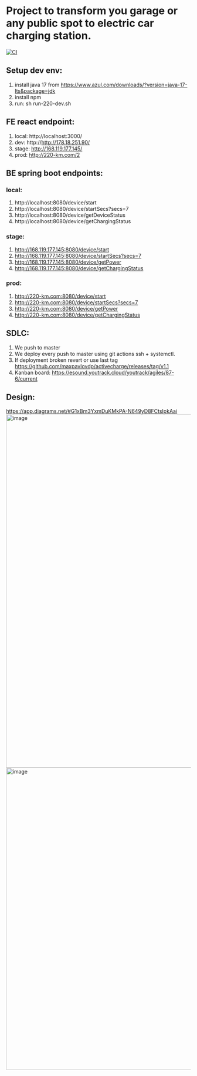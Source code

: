 # Project to transform you garage or any public spot to electric car charging station.
[![CI](https://github.com/maxpavlovdp/activecharge/actions/workflows/ci.yml/badge.svg)](https://github.com/maxpavlovdp/activecharge/actions/workflows/ci.yml)

## Setup dev env:

1. install java 17 from https://www.azul.com/downloads/?version=java-17-lts&package=jdk
2. install npm
3. run: sh run-220-dev.sh

## FE react endpoint:
1. local: http://localhost:3000/
2. dev: http://http://178.18.251.90/
3. stage: http://168.119.177.145/
4. prod: http://220-km.com/2

## BE spring boot endpoints:
### local:
1. http://localhost:8080/device/start
2. http://localhost:8080/device/startSecs?secs=7
3. http://localhost:8080/device/getDeviceStatus
4. http://localhost:8080/device/getChargingStatus
### stage:
1. http://168.119.177.145:8080/device/start
2. http://168.119.177.145:8080/device/startSecs?secs=7
3. http://168.119.177.145:8080/device/getPower
4. http://168.119.177.145:8080/device/getChargingStatus
### prod:
1. http://220-km.com:8080/device/start
2. http://220-km.com:8080/device/startSecs?secs=7
3. http://220-km.com:8080/device/getPower
4. http://220-km.com:8080/device/getChargingStatus

## SDLC:
1. We push to master
2. We deploy every push to master using git actions ssh + systemctl.
3. If deployment broken revert or use last tag https://github.com/maxpavlovdp/activecharge/releases/tag/v1.1
4. Kanban board: https://esound.youtrack.cloud/youtrack/agiles/87-6/current

## Design:
https://app.diagrams.net/#G1xBm3YxmDuKMkPA-N649yD8FCtsIpkAai
<img width="963" alt="image" src="https://user-images.githubusercontent.com/5563023/171100461-22780c99-c5f7-4d60-9adb-db8363a91b57.png">
<img width="823" alt="image" src="https://user-images.githubusercontent.com/5563023/171879571-2491e33c-9e92-4ac8-93cc-ebbf428136e7.png">
